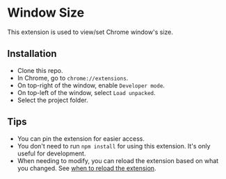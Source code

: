 # Window Size

This extension is used to view/set Chrome window's size.

## Installation

- Clone this repo.
- In Chrome, go to `chrome://extensions`.
- On top-right of the window, enable `Developer mode`.
- On top-left of the window, select `Load unpacked`.
- Select the project folder.

## Tips

- You can pin the extension for easier access.
- You don't need to run `npm install` for using this extension. It's only useful for development.
- When needing to modify, you can reload the extension based on what you changed. See [when to reload the extension](https://developer.chrome.com/docs/extensions/get-started/tutorial/hello-world#when_to_reload_the_extension).
